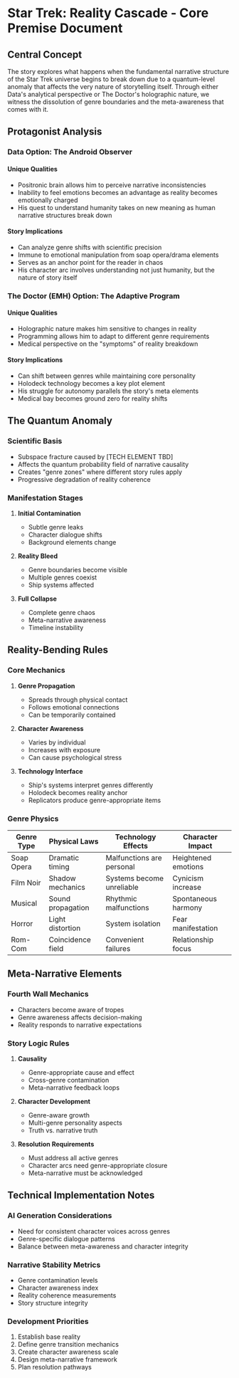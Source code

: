 # Star Trek: Reality Cascade - Core Premise Document

## Central Concept
The story explores what happens when the fundamental narrative structure of the Star Trek universe begins to break down due to a quantum-level anomaly that affects the very nature of storytelling itself. Through either Data's analytical perspective or The Doctor's holographic nature, we witness the dissolution of genre boundaries and the meta-awareness that comes with it.

## Protagonist Analysis

### Data Option: The Android Observer
#### Unique Qualities
- Positronic brain allows him to perceive narrative inconsistencies
- Inability to feel emotions becomes an advantage as reality becomes emotionally charged
- His quest to understand humanity takes on new meaning as human narrative structures break down

#### Story Implications
- Can analyze genre shifts with scientific precision
- Immune to emotional manipulation from soap opera/drama elements
- Serves as an anchor point for the reader in chaos
- His character arc involves understanding not just humanity, but the nature of story itself

### The Doctor (EMH) Option: The Adaptive Program
#### Unique Qualities
- Holographic nature makes him sensitive to changes in reality
- Programming allows him to adapt to different genre requirements
- Medical perspective on the "symptoms" of reality breakdown

#### Story Implications
- Can shift between genres while maintaining core personality
- Holodeck technology becomes a key plot element
- His struggle for autonomy parallels the story's meta elements
- Medical bay becomes ground zero for reality shifts

## The Quantum Anomaly

### Scientific Basis
- Subspace fracture caused by [TECH ELEMENT TBD]
- Affects the quantum probability field of narrative causality
- Creates "genre zones" where different story rules apply
- Progressive degradation of reality coherence

### Manifestation Stages
1. **Initial Contamination**
   - Subtle genre leaks
   - Character dialogue shifts
   - Background elements change

2. **Reality Bleed**
   - Genre boundaries become visible
   - Multiple genres coexist
   - Ship systems affected

3. **Full Collapse**
   - Complete genre chaos
   - Meta-narrative awareness
   - Timeline instability

## Reality-Bending Rules

### Core Mechanics
1. **Genre Propagation**
   - Spreads through physical contact
   - Follows emotional connections
   - Can be temporarily contained

2. **Character Awareness**
   - Varies by individual
   - Increases with exposure
   - Can cause psychological stress

3. **Technology Interface**
   - Ship's systems interpret genres differently
   - Holodeck becomes reality anchor
   - Replicators produce genre-appropriate items

### Genre Physics
| Genre Type | Physical Laws | Technology Effects | Character Impact |
|------------|---------------|-------------------|------------------|
| Soap Opera | Dramatic timing | Malfunctions are personal | Heightened emotions |
| Film Noir | Shadow mechanics | Systems become unreliable | Cynicism increase |
| Musical | Sound propagation | Rhythmic malfunctions | Spontaneous harmony |
| Horror | Light distortion | System isolation | Fear manifestation |
| Rom-Com | Coincidence field | Convenient failures | Relationship focus |

## Meta-Narrative Elements

### Fourth Wall Mechanics
- Characters become aware of tropes
- Genre awareness affects decision-making
- Reality responds to narrative expectations

### Story Logic Rules
1. **Causality**
   - Genre-appropriate cause and effect
   - Cross-genre contamination
   - Meta-narrative feedback loops

2. **Character Development**
   - Genre-aware growth
   - Multi-genre personality aspects
   - Truth vs. narrative truth

3. **Resolution Requirements**
   - Must address all active genres
   - Character arcs need genre-appropriate closure
   - Meta-narrative must be acknowledged

## Technical Implementation Notes

### AI Generation Considerations
- Need for consistent character voices across genres
- Genre-specific dialogue patterns
- Balance between meta-awareness and character integrity

### Narrative Stability Metrics
- Genre contamination levels
- Character awareness index
- Reality coherence measurements
- Story structure integrity

### Development Priorities
1. Establish base reality
2. Define genre transition mechanics
3. Create character awareness scale
4. Design meta-narrative framework
5. Plan resolution pathways 